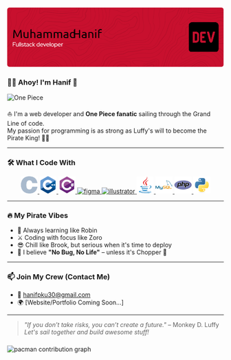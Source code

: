 ![Header](img/badge-hanif.png)
### 🏴‍☠️ Ahoy! I'm Hanif 👋

![One Piece](https://media.giphy.com/media/v1.Y2lkPTc5MGI3NjExMGx3YWs3ZHR6cm1ieW4xb25kZmF1OTQwb2xvcjV6cXVtOWFxZzZyeSZlcD12MV9naWZzX3NlYXJjaCZjdD1n/12mRllHWXpt4M8/giphy.gif)

⛵ I'm a web developer and **One Piece fanatic** sailing through the Grand Line of code.  
My passion for programming is as strong as Luffy's will to become the Pirate King! 🏴‍☠️

---

### 🛠️ What I Code With
<p align="center"> <a href="https://www.cprogramming.com/" target="_blank" rel="noreferrer"> <img src="https://raw.githubusercontent.com/devicons/devicon/master/icons/c/c-original.svg" alt="c" width="40" height="40"/> </a> <a href="https://www.w3schools.com/cpp/" target="_blank" rel="noreferrer"> <img src="https://raw.githubusercontent.com/devicons/devicon/master/icons/cplusplus/cplusplus-original.svg" alt="cplusplus" width="40" height="40"/> </a> <a href="https://www.w3schools.com/cs/" target="_blank" rel="noreferrer"> <img src="https://raw.githubusercontent.com/devicons/devicon/master/icons/csharp/csharp-original.svg" alt="csharp" width="40" height="40"/> </a> <a href="https://www.figma.com/" target="_blank" rel="noreferrer"> <img src="https://www.vectorlogo.zone/logos/figma/figma-icon.svg" alt="figma" width="40" height="40"/> </a> <a href="https://www.adobe.com/in/products/illustrator.html" target="_blank" rel="noreferrer"> <img src="https://www.vectorlogo.zone/logos/adobe_illustrator/adobe_illustrator-icon.svg" alt="illustrator" width="40" height="40"/> </a> <a href="https://www.java.com" target="_blank" rel="noreferrer"> <img src="https://raw.githubusercontent.com/devicons/devicon/master/icons/java/java-original.svg" alt="java" width="40" height="40"/> </a> <a href="https://www.mysql.com/" target="_blank" rel="noreferrer"> <img src="https://raw.githubusercontent.com/devicons/devicon/master/icons/mysql/mysql-original-wordmark.svg" alt="mysql" width="40" height="40"/> </a> <a href="https://www.php.net" target="_blank" rel="noreferrer"> <img src="https://raw.githubusercontent.com/devicons/devicon/master/icons/php/php-original.svg" alt="php" width="40" height="40"/> </a> <a href="https://www.python.org" target="_blank" rel="noreferrer"> <img src="https://raw.githubusercontent.com/devicons/devicon/master/icons/python/python-original.svg" alt="python" width="40" height="40"/> </a> </p>

---

### 🔥 My Pirate Vibes
- 🧠 Always learning like Robin  
- ⚔️ Coding with focus like Zoro  
- 😎 Chill like Brook, but serious when it's time to deploy  
- 🚀 I believe **"No Bug, No Life"** – unless it's Chopper 🐾

---

### 📫 Join My Crew (Contact Me)
- 📧 hanifpku30@gmail.com
- 🌍 [Website/Portfolio Coming Soon...]

---

> _"If you don’t take risks, you can’t create a future."_ – Monkey D. Luffy  
> _Let's sail together and build awesome stuff!_

###
<picture>
  <source media="(prefers-color-scheme: dark)" srcset="https://raw.githubusercontent.com/maurodesouza/maurodesouza/output/pacman-contribution-graph-dark.svg">
  <source media="(prefers-color-scheme: light)" srcset="https://raw.githubusercontent.com/maurodesouza/maurodesouza/output/pacman-contribution-graph.svg">
  <img alt="pacman contribution graph" src="https://raw.githubusercontent.com/maurodesouza/maurodesouza/output/pacman-contribution-graph.svg">
</picture>
